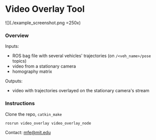 
# Video Overlay Tool

![](./example_screenshot.png =250x)

### Overview
Inputs:
- ROS bag file with several vehicles' trajectories (on `/<veh_name>/pose` topics)
- video from a stationary camera
- homography matrix

Outputs:
- video with trajectories overlayed on the stationary camera's stream

### Instructions
Clone the repo, `catkin_make`

```
rosrun video_overlay video_overlay_node
```

Contact: mfe@mit.edu